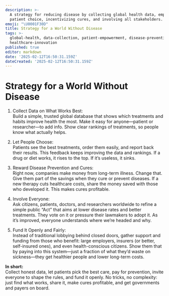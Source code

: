 ```yaml
---
description: >-
  A strategy for reducing disease by collecting global health data, empowering
  patient choice, incentivizing cures, and involving all stakeholders.
emoji: "\U0001F30D"
title: Strategy for a World Without Disease
tags: >-
  global-health, data-collection, patient-empowerment, disease-prevention,
  healthcare-innovation
published: true
editor: markdown
date: '2025-02-12T16:50:31.159Z'
dateCreated: '2025-02-12T16:50:31.159Z'
---
```

# Strategy for a World Without Disease

1. Collect Data on What Works Best:  
   Build a simple, trusted global database that shows which treatments and habits improve health the most. Make it easy for anyone—patient or researcher—to add info. Show clear rankings of treatments, so people know what actually helps.

2. Let People Choose:  
   Patients see the best treatments, order them easily, and report back their results. This feedback keeps improving the data and rankings. If a drug or diet works, it rises to the top. If it’s useless, it sinks.

3. Reward Disease Prevention and Cures:  
   Right now, companies make money from long-term illness. Change that. Give them part of the savings when they cure or prevent diseases. If a new therapy cuts healthcare costs, share the money saved with those who developed it. This makes cures profitable.

4. Involve Everyone:  
   Ask citizens, patients, doctors, and researchers worldwide to refine a simple public “Act” that aims at lower disease rates and better treatments. They vote on it or pressure their lawmakers to adopt it. As it’s improved, everyone understands where we’re headed and why.

5. Fund It Openly and Fairly:  
   Instead of traditional lobbying behind closed doors, gather support and funding from those who benefit: large employers, insurers (or better, self-insured ones), and even health-conscious citizens. Show them that by paying into this system—just a fraction of what they’d waste on sickness—they get healthier people and lower long-term costs.

**In short:**  
Collect honest data, let patients pick the best care, pay for prevention, invite everyone to shape the rules, and fund it openly. No tricks, no complexity: just find what works, share it, make cures profitable, and get governments and payers on board.
